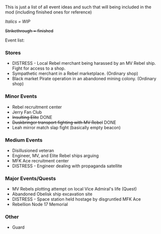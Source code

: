 This is just a list of all event ideas and such that will being included in the mod (including finished ones for reference)

*Italics = WIP*

~~Strikethrough = finished~~

Event list:

### Stores

* DISTRESS - Local Rebel merchant being harassed by an MV Rebel ship. Fight for access to a shop.
* Sympathetic merchant in a Rebel marketplace. (Ordinary shop)
* Black market Pirate operation in an abandoned mining colony. (Ordinary shop)

### Minor Events

* Rebel recruitment center
* Jerry Fan Club
* ~~Insulting Elite~~ DONE
* ~~Duskbringer transport fighting with MV Rebel~~ DONE 
* Leah mirror match slap fight (basically empty beacon)

### Medium Events

* Disillusioned veteran 
* Engineer, MV, and Elite Rebel ships arguing
* MFK Ace recruitment center
* DISTRESS - Engineer dealing with propaganda satellite

### Major Events/Quests

* MV Rebels plotting attempt on local Vice Admiral's life (Quest)
* Abandoned Obelisk ship excavation site
* DISTRESS - Space station held hostage by disgruntled MFK Ace
* Rebellion Node 17 Memorial

### Other 

* Guard